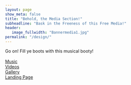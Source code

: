 ```yaml
---
layout: page
show_meta: false
title: "Behold, the Media Section!"
subheadline: "Bask in the Freeness of this Free Media!"
header:
   image_fullwidth: "Bannermedia1.jpg"
permalink: "/design/"
---
```

Go on! Fill ye boots with this musical booty!<br><br>
 <a href="http://samharrisonmusic.com/pages/music/">Music</a><br>
  <a href="http://samharrisonmusic.com/pages/videos/">Videos</a><br>
 <a href="http://samharrisonmusic.com/pages/Gallery/">Gallery</a><br>
  <a href="http://samharrisonmusic.com/samlander/">Landing Page</a><br>
